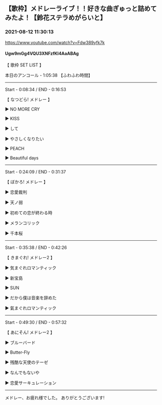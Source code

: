 ## 【歌枠】メドレーライブ！！好きな曲ぎゅっと詰めてみたよ！【鈴花ステラめがらいと】
### 2021-08-12 11:30:13
https://www.youtube.com/watch?v=Fdw389yfk7k
#### Ugw9mGg4VQU3XNFzfKl4AaABAg
【 歌枠 SET LIST 】 

本日のアンコール - 1:05:38 【ふわふわ時間】

-------------------------------------------------

Start - 0:08:34  /  END - 0:16:53

【 なつどら! メドレー 】

 ▶ NO MORE CRY

 ▶ KISS

 ▶ して

 ▶ やさしくなりたい

 ▶ PEACH

 ▶ Beautiful days

-------------------------------------------------

Start - 0:24:09  /  END - 0:31:37

【 ぼかろ! メドレー 】

 ▶ 恋愛裁判

 ▶ 天ノ弱

 ▶ 初めての恋が終わる時

 ▶ メランコリック

 ▶ 千本桜

-------------------------------------------------

Start - 0:35:38  /  END - 0:42:26

【 きまぐれ! メドレー2 】

 ▶ 気まぐれロマンティック

 ▶ 新宝島 

 ▶ SUN

 ▶ だから僕は音楽を辞めた

 ▶ 氣まぐれロマンティック

-------------------------------------------------

Start - 0:49:30 / END - 0:57:32

【 あにそん! メドレー2 】 

 ▶ ブルーバード

 ▶ Butter-Fly

 ▶ 残酷な天使のテーゼ

 ▶ なんでもないや

 ▶ 恋愛サーキュレーション

-------------------------------------------------



メドレー、お疲れ様でした。 ありがとうございます!


